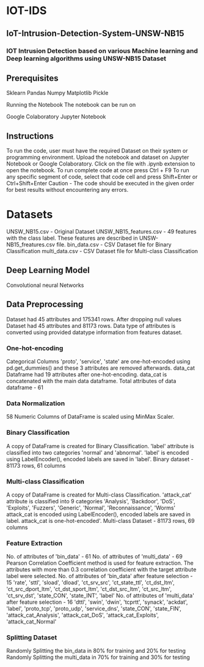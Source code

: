 # IOT-IDS

## IoT-Intrusion-Detection-System-UNSW-NB15
### IOT Intrusion Detection based on various Machine learning and Deep learning algorithms using UNSW-NB15 Dataset


## Prerequisites
Sklearn
Pandas
Numpy
Matplotlib
Pickle

Running the Notebook
The notebook can be run on

Google Colaboratory
Jupyter Notebook

## Instructions
To run the code, user must have the required Dataset on their system or programming environment.
Upload the notebook and dataset on Jupyter Notebook or Google Colaboratory.
Click on the file with .ipynb extension to open the notebook. To run complete code at once press Ctrl + F9
To run any specific segment of code, select that code cell and press Shift+Enter or Ctrl+Shift+Enter
Caution - The code should be executed in the given order for best results without encountering any errors.

# Datasets
UNSW_NB15.csv - Original Dataset
UNSW_NB15_features.csv - 49 features with the class label. These features are described in UNSW-NB15_freatures.csv file.
bin_data.csv - CSV Dataset file for Binary Classification
multi_data.csv - CSV Dataset file for Multi-class Classification


## Deep Learning Model
Convolutional neural Networks 

## Data Preprocessing
Dataset had 45 attributes and 175341 rows.
After dropping null values Dataset had 45 attributes and 81173 rows.
Data type of attributes is converted using provided datatype information from features dataset.

### One-hot-encoding
Categorical Columns 'proto', 'service', 'state' are one-hot-encoded using pd.get_dummies() and these 3 attributes are removed afterwards.
data_cat Dataframe had 19 attributes after one-hot-encoding.
data_cat is concatenated with the main data dataframe.
Total attributes of data dataframe - 61

### Data Normalization
58 Numeric Columns of DataFrame is scaled using MinMax Scaler.
### Binary Classification
A copy of DataFrame is created for Binary Classification.
'label' attribute is classified into two categories 'normal' and 'abnormal'.
'label' is encoded using LabelEncoder(), encoded labels are saved in 'label'.
Binary dataset - 81173 rows, 61 columns

### Multi-class Classification
A copy of DataFrame is created for Multi-class Classification.
'attack_cat' attribute is classified into 9 categories 'Analysis', 'Backdoor', 'DoS', 'Exploits', 'Fuzzers', 'Generic', 'Normal', 'Reconnaissance', 'Worms'
attack_cat is encoded using LabelEncoder(), encoded labels are saved in label.
attack_cat is one-hot-encoded'.
Multi-class Dataset - 81173 rows, 69 columns
### Feature Extraction
No. of attributes of 'bin_data' - 61
No. of attributes of 'multi_data' - 69
Pearson Correlation Coefficient method is used for feature extraction.
The attributes with more than 0.3 correlation coefficient with the target attribute label were selected.
No. of attributes of 'bin_data' after feature selection - 15
'rate', 'sttl', 'sload', 'dload', 'ct_srv_src', 'ct_state_ttl', 'ct_dst_ltm', 'ct_src_dport_ltm', 'ct_dst_sport_ltm', 'ct_dst_src_ltm', 'ct_src_ltm', 'ct_srv_dst', 'state_CON', 'state_INT', 'label'
No. of attributes of 'multi_data' after feature selection - 16
'dttl', 'swin', 'dwin', 'tcprtt', 'synack', 'ackdat', 'label', 'proto_tcp', 'proto_udp', 'service_dns', 'state_CON', 'state_FIN', 'attack_cat_Analysis', 'attack_cat_DoS', 'attack_cat_Exploits', 'attack_cat_Normal'

### Splitting Dataset
Randomly Splitting the bin_data in 80% for training and 20% for testing
Randomly Splitting the multi_data in 70% for training and 30% for testing
